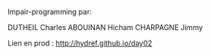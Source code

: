 Impair-programming par:

DUTHEIL Charles
ABOUINAN Hicham
CHARPAGNE Jimmy

Lien en prod : http://hydref.github.io/day02